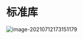 # 标准库

![image-20210712173151179](/home/bestmeliubin/dev/c_c++/c-programming-language-modern/docs/第21章-标准库.assets/image-20210712173151179.png)

